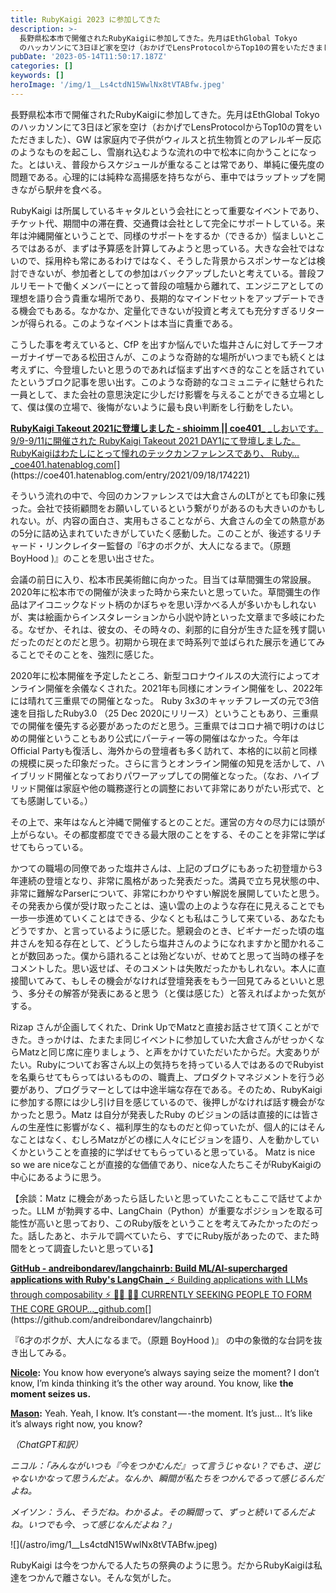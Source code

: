 ```yaml
---
title: RubyKaigi 2023 に参加してきた
description: >-
  長野県松本市で開催されたRubyKaigiに参加してきた。先月はEthGlobal Tokyo
  のハッカソンにて3日ほど家を空け（おかげでLensProtocolからTop10の賞をいただきました）、GW…
pubDate: '2023-05-14T11:50:17.187Z'
categories: []
keywords: []
heroImage: '/img/1__Ls4ctdN15WwlNx8tVTABfw.jpeg'
---
```


長野県松本市で開催されたRubyKaigiに参加してきた。先月はEthGlobal Tokyo のハッカソンにて3日ほど家を空け（おかげでLensProtocolからTop10の賞をいただきました）、GW は家庭内で子供がウィルスと抗生物質とのアレルギー反応のようなものを起こし、雪崩れ込むような流れの中で松本に向かうことになった。とはいえ、普段からスケジュールが重なることは常であり、単純に優先度の問題である。心理的には純粋な高揚感を持ちながら、車中ではラップトップを開きながら駅弁を食べる。

RubyKaigi は所属しているキャタルという会社にとって重要なイベントであり、チケット代、期間中の滞在費、交通費は会社として完全にサポートしている。来年は沖縄開催ということで、同様のサポートをするか（できるか）悩ましいところではあるが、まずは予算感を計算してみようと思っている。大きな会社ではないので、採用枠も常にあるわけではなく、そうした背景からスポンサーなどは検討できないが、参加者としての参加はバックアップしたいと考えている。普段フルリモートで働くメンバーにとって普段の喧騒から離れて、エンジニアとしての理想を語り合う貴重な場所であり、長期的なマインドセットをアップデートできる機会でもある。なかなか、定量化できないが投資と考えても充分すぎるリターンが得られる。このようなイベントは本当に貴重である。

こうした事を考えていると、CfP を出すか悩んでいた塩井さんに対してチーフオーガナイザーである松田さんが、このような奇跡的な場所がいつまでも続くとは考えずに、今登壇したいと思うのであれば悩まず出すべき的なことを話されていたというブロク記事を思い出す。このような奇跡的なコミュニティに魅せられた一員として、また会社の意思決定に少しだけ影響を与えることができる立場として、僕は僕の立場で、後悔がないように最も良い判断をし行動をしたい。

[**RubyKaigi Takeout 2021に登壇しました - shioimm || coe401\_**
_しおいです。 9/9-9/11に開催された RubyKaigi Takeout 2021 DAY1にて登壇しました。 RubyKaigiはわたしにとって憧れのテックカンファレンスであり、 Ruby…_coe401.hatenablog.com](https://coe401.hatenablog.com/entry/2021/09/18/174221 "https://coe401.hatenablog.com/entry/2021/09/18/174221")[](https://coe401.hatenablog.com/entry/2021/09/18/174221)

そういう流れの中で、今回のカンファレンスでは大倉さんのLTがとても印象に残った。会社で技術顧問をお願いしているという繋がりがあるのも大きいのかもしれない。が、内容の面白さ、実用もさることながら、大倉さんの全ての熱意があの5分に詰め込まれていたきがしていたく感動した。このことが、後述するリチャード・リンクレイター監督の『6才のボクが、大人になるまで。（原題 BoyHood )』のことを思い出させた。

会議の前日に入り、松本市民美術館に向かった。目当ては草間彌生の常設展。2020年に松本市での開催が決まった時から来たいと思っていた。草間彌生の作品はアイコニックなドット柄のかぼちゃを思い浮かべる人が多いかもしれないが、実は絵画からインスタレーションから小説や詩といった文章まで多岐にわたる。なぜか、それは、彼女の、その時々の、刹那的に自分が生きた証を残す闘いだったのだとのだと思う。初期から現在まで時系列で並ばられた展示を通じてみることでそのことを、強烈に感じた。

2020年に松本開催を予定したところ、新型コロナウイルスの大流行によってオンライン開催を余儀なくされた。2021年も同様にオンライン開催をし、2022年には晴れて三重県での開催となった。 Ruby 3x3のキャッチフレーズの元で3倍速を目指したRuby3.0 （25 Dec 2020にリリース）ということもあり、三重県での開催を優先する必要があったのだと思う。三重県ではコロナ禍で明けのはじめの開催ということもあり公式にパーティー等の開催はなかった。今年は Official Partyも復活し、海外からの登壇者も多く訪れて、本格的に以前と同様の規模に戻った印象だった。さらに言うとオンライン開催の知見を活かして、ハイブリッド開催となっておりパワーアップしての開催となった。（なお、ハイブリッド開催は家庭や他の職務遂行との調整において非常にありがたい形式で、とても感謝している。）

その上で、来年はなんと沖縄で開催するとのことだ。運営の方々の尽力には頭が上がらない。その都度都度でできる最大限のことをする、そのことを非常に学ばせてもらっている。

かつての職場の同僚であった塩井さんは、上記のブログにもあった初登壇から3年連続の登壇となり、非常に風格があった発表だった。満員で立ち見状態の中、非常に難解なParserについて、非常にわかりやすい解説を展開していたと思う。その発表から僕が受け取ったことは、遠い雲の上のような存在に見えることでも一歩一歩進めていくことはできる、少なくとも私はこうして来ている、あなたもどうですか、と言っているように感じた。懇親会のとき、ビギナーだった頃の塩井さんを知る存在として、どうしたら塩井さんのようになれますかと聞かれることが数回あった。僕から語れることは殆どないが、せめてと思って当時の様子をコメントした。思い返せば、そのコメントは失敗だったかもしれない。本人に直接聞いてみて、もしその機会がなければ登壇発表をもう一回見てみるといいと思う、多分その解答が発表にあると思う（と僕は感じた）と答えればよかった気がする。

Rizap さんが企画してくれた、Drink UpでMatzと直接お話させて頂くことができた。きっかけは、たまたま同じイベントに参加していた大倉さんがせっかくならMatzと同じ席に座りましょう、と声をかけていただいたからだ。大変ありがたい。Rubyについてお客さん以上の気持ちを持っている人ではあるのでRubyistを名乗らせてもらってはいるものの、職責上、プロダクトマネジメントを行う必要があり、プログラマーとしては中途半端な存在である。そのため、RubyKaigi に参加する際には少し引け目を感じているので、後押しがなければ話す機会がなかったと思う。Matz は自分が発表したRuby のビジョンの話は直接的には皆さんの生産性に影響がなく、福利厚生的なものだと仰っていたが、個人的にはそんなことはなく、むしろMatzがどの様に人々にビジョンを語り、人を動かしていくかということを直接的に学ばせてもらっていると思っている。 Matz is nice so we are niceなことが直接的な価値であり、niceな人たちこそがRubyKaigiの中心にあるように思う。

【余談：Matz に機会があったら話したいと思っていたこともここで話せてよかった。LLM が勃興する中、LangChain（Python）が重要なポジションを取る可能性が高いと思っており、このRuby版をということを考えてみたかったのだった。話したあと、ホテルで調べていたら、すでにRuby版があったので、また時間をとって調査したいと思っている】

[**GitHub - andreibondarev/langchainrb: Build ML/AI-supercharged applications with Ruby's LangChain**
_⚡ Building applications with LLMs through composability ⚡ 👨‍💻 👩‍💻 CURRENTLY SEEKING PEOPLE TO FORM THE CORE GROUP…_github.com](https://github.com/andreibondarev/langchainrb "https://github.com/andreibondarev/langchainrb")[](https://github.com/andreibondarev/langchainrb)

『6才のボクが、大人になるまで。（原題 BoyHood )』 の中の象徴的な台詞を抜き出してみる。

[**Nicole**](http://m.imdb.com/name/nm3878243)**:** You know how everyone’s always saying seize the moment? I don’t know, I’m kinda thinking it’s the other way around. You know, like **the moment seizes us.**

[**Mason**](http://m.imdb.com/name/nm1294664)**:** Yeah. Yeah, I know. It’s constant — -the moment. It’s just… It’s like it’s always right now, you know?

_（ChatGPT和訳）_

_ニコル：「みんながいつも『今をつかむんだ』って言うじゃない？でもさ、逆じゃないかなって思うんだよ。なんか、瞬間が私たちをつかんでるって感じるんだよね。_

_メイソン：うん、そうだね。わかるよ。その瞬間って、ずっと続いてるんだよね。いつでも今、って感じなんだよね？」_

![]\(/astro/img/1__Ls4ctdN15WwlNx8tVTABfw.jpeg)

RubyKaigi は今をつかんでる人たちの祭典のように思う。だからRubyKaigiは私達をつかんで離さない。そんな気がした。